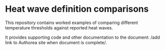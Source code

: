 # Heat wave definition comparisons

This repository contains worked examples of comparing different
temperature thresholds against reported heat waves.

It provides supporting code and other documentation to the document:
/add link to Authorea site when document is complete/. 
